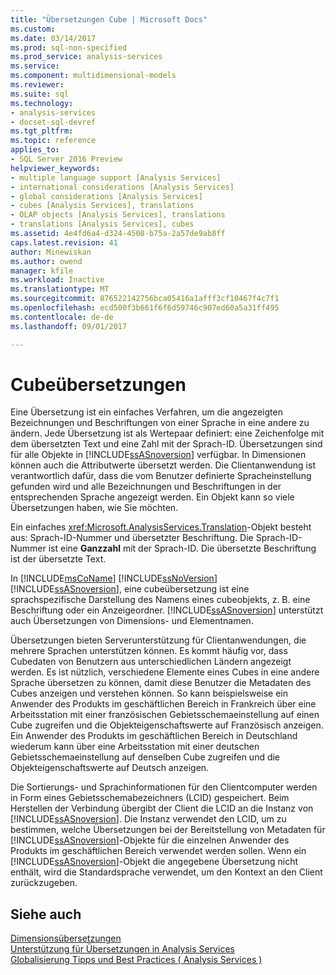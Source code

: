 ```yaml
---
title: "Übersetzungen Cube | Microsoft Docs"
ms.custom: 
ms.date: 03/14/2017
ms.prod: sql-non-specified
ms.prod_service: analysis-services
ms.service: 
ms.component: multidimensional-models
ms.reviewer: 
ms.suite: sql
ms.technology:
- analysis-services
- docset-sql-devref
ms.tgt_pltfrm: 
ms.topic: reference
applies_to:
- SQL Server 2016 Preview
helpviewer_keywords:
- multiple language support [Analysis Services]
- international considerations [Analysis Services]
- global considerations [Analysis Services]
- cubes [Analysis Services], translations
- OLAP objects [Analysis Services], translations
- translations [Analysis Services], cubes
ms.assetid: 4e4fd6a4-d324-4508-b75a-2a57de9ab8ff
caps.latest.revision: 41
author: Minewiskan
ms.author: owend
manager: kfile
ms.workload: Inactive
ms.translationtype: MT
ms.sourcegitcommit: 876522142756bca05416a1afff3cf10467f4c7f1
ms.openlocfilehash: ecd500f3b661f6f6d59746c907ed60a5a31ff495
ms.contentlocale: de-de
ms.lasthandoff: 09/01/2017

---
```

# <a name="cube-translations"></a>Cubeübersetzungen
  Eine Übersetzung ist ein einfaches Verfahren, um die angezeigten Bezeichnungen und Beschriftungen von einer Sprache in eine andere zu ändern. Jede Übersetzung ist als Wertepaar definiert: eine Zeichenfolge mit dem übersetzten Text und eine Zahl mit der Sprach-ID. Übersetzungen sind für alle Objekte in [!INCLUDE[ssASnoversion](../../includes/ssasnoversion-md.md)] verfügbar. In Dimensionen können auch die Attributwerte übersetzt werden. Die Clientanwendung ist verantwortlich dafür, dass die vom Benutzer definierte Spracheinstellung gefunden wird und alle Bezeichnungen und Beschriftungen in der entsprechenden Sprache angezeigt werden. Ein Objekt kann so viele Übersetzungen haben, wie Sie möchten.  
  
 Ein einfaches <xref:Microsoft.AnalysisServices.Translation>-Objekt besteht aus: Sprach-ID-Nummer und übersetzter Beschriftung. Die Sprach-ID-Nummer ist eine **Ganzzahl** mit der Sprach-ID. Die übersetzte Beschriftung ist der übersetzte Text.  
  
 In [!INCLUDE[msCoName](../../includes/msconame-md.md)] [!INCLUDE[ssNoVersion](../../includes/ssnoversion-md.md)] [!INCLUDE[ssASnoversion](../../includes/ssasnoversion-md.md)], eine cubeübersetzung ist eine sprachspezifische Darstellung des Namens eines cubeobjekts, z. B. eine Beschriftung oder ein Anzeigeordner. [!INCLUDE[ssASnoversion](../../includes/ssasnoversion-md.md)] unterstützt auch Übersetzungen von Dimensions- und Elementnamen.  
  
 Übersetzungen bieten Serverunterstützung für Clientanwendungen, die mehrere Sprachen unterstützen können. Es kommt häufig vor, dass Cubedaten von Benutzern aus unterschiedlichen Ländern angezeigt werden. Es ist nützlich, verschiedene Elemente eines Cubes in eine andere Sprache übersetzen zu können, damit diese Benutzer die Metadaten des Cubes anzeigen und verstehen können. So kann beispielsweise ein Anwender des Produkts im geschäftlichen Bereich in Frankreich über eine Arbeitsstation mit einer französischen Gebietsschemaeinstellung auf einen Cube zugreifen und die Objekteigenschaftswerte auf Französisch anzeigen. Ein Anwender des Produkts im geschäftlichen Bereich in Deutschland wiederum kann über eine Arbeitsstation mit einer deutschen Gebietsschemaeinstellung auf denselben Cube zugreifen und die Objekteigenschaftswerte auf Deutsch anzeigen.  
  
 Die Sortierungs- und Sprachinformationen für den Clientcomputer werden in Form eines Gebietsschemabezeichners (LCID) gespeichert. Beim Herstellen der Verbindung übergibt der Client die LCID an die Instanz von [!INCLUDE[ssASnoversion](../../includes/ssasnoversion-md.md)]. Die Instanz verwendet den LCID, um zu bestimmen, welche Übersetzungen bei der Bereitstellung von Metadaten für [!INCLUDE[ssASnoversion](../../includes/ssasnoversion-md.md)]-Objekte für die einzelnen Anwender des Produkts im geschäftlichen Bereich verwendet werden sollen. Wenn ein [!INCLUDE[ssASnoversion](../../includes/ssasnoversion-md.md)]-Objekt die angegebene Übersetzung nicht enthält, wird die Standardsprache verwendet, um den Kontext an den Client zurückzugeben.  
  
## <a name="see-also"></a>Siehe auch  
 [Dimensionsübersetzungen](../../analysis-services/multidimensional-models-olap-logical-dimension-objects/dimension-translations.md)   
 [Unterstützung für Übersetzungen in Analysis Services](../../analysis-services/translation-support-in-analysis-services.md)   
 [Globalisierung Tipps und Best Practices &#40; Analysis Services &#41;](../../analysis-services/globalization-tips-and-best-practices-analysis-services.md)  
  
  

